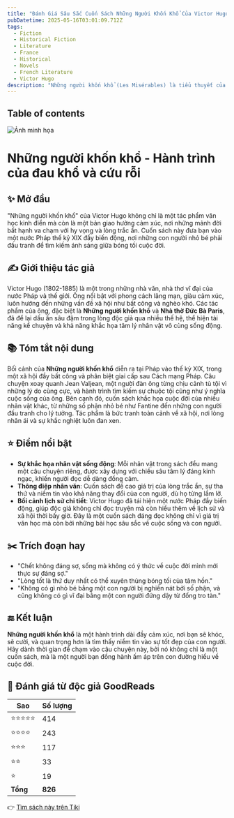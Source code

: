 ```yaml
---
title: "Đánh Giá Sâu Sắc Cuốn Sách Những Người Khốn Khổ Của Victor Hugo"
pubDatetime: 2025-05-16T03:01:09.712Z
tags:
  - Fiction
  - Historical Fiction
  - Literature
  - France
  - Historical
  - Novels
  - French Literature
  - Victor Hugo
description: "Những người khốn khổ (Les Misérables) là tiểu thuyết của văn hào Pháp Victor Hugo, được xuất bản..."
---
```


## Table of contents 

 ![Ảnh minh họa](https://images-na.ssl-images-amazon.com/images/S/compressed.photo.goodreads.com/books/1631506950i/15823381.jpg) 

# Những người khốn khổ - Hành trình của đau khổ và cứu rỗi

## ✨ Mở đầu
"Những người khốn khổ" của Victor Hugo không chỉ là một tác phẩm văn học kinh điển mà còn là một bản giao hưởng cảm xúc, nơi những mảnh đời bất hạnh va chạm với hy vọng và lòng trắc ẩn. Cuốn sách này đưa bạn vào một nước Pháp thế kỷ XIX đầy biến động, nơi những con người nhỏ bé phải đấu tranh để tìm kiếm ánh sáng giữa bóng tối cuộc đời.

## ✍️ Giới thiệu tác giả
Victor Hugo (1802-1885) là một trong những nhà văn, nhà thơ vĩ đại của nước Pháp và thế giới. Ông nổi bật với phong cách lãng mạn, giàu cảm xúc, luôn hướng đến những vấn đề xã hội như bất công và nghèo khó. Các tác phẩm của ông, đặc biệt là **Những người khốn khổ** và **Nhà thờ Đức Bà Paris**, đã để lại dấu ấn sâu đậm trong lòng độc giả qua nhiều thế hệ, thể hiện tài năng kể chuyện và khả năng khắc họa tâm lý nhân vật vô cùng sống động.

## 📚 Tóm tắt nội dung
Bối cảnh của **Những người khốn khổ** diễn ra tại Pháp vào thế kỷ XIX, trong một xã hội đầy bất công và phân biệt giai cấp sau Cách mạng Pháp. Câu chuyện xoay quanh Jean Valjean, một người đàn ông từng chịu cảnh tù tội vì những lý do cùng cực, và hành trình tìm kiếm sự chuộc tội cũng như ý nghĩa cuộc sống của ông. Bên cạnh đó, cuốn sách khắc họa cuộc đời của nhiều nhân vật khác, từ những số phận nhỏ bé như Fantine đến những con người đấu tranh cho lý tưởng. Tác phẩm là bức tranh toàn cảnh về xã hội, nơi lòng nhân ái và sự khắc nghiệt luôn đan xen.

## ⭐ Điểm nổi bật
- **Sự khắc họa nhân vật sống động**: Mỗi nhân vật trong sách đều mang một câu chuyện riêng, được xây dựng với chiều sâu tâm lý đáng kinh ngạc, khiến người đọc dễ dàng đồng cảm.
- **Thông điệp nhân văn**: Cuốn sách đề cao giá trị của lòng trắc ẩn, sự tha thứ và niềm tin vào khả năng thay đổi của con người, dù họ từng lầm lỡ.
- **Bối cảnh lịch sử chi tiết**: Victor Hugo đã tái hiện một nước Pháp đầy biến động, giúp độc giả không chỉ đọc truyện mà còn hiểu thêm về lịch sử và xã hội thời bấy giờ.
Đây là một cuốn sách đáng đọc không chỉ vì giá trị văn học mà còn bởi những bài học sâu sắc về cuộc sống và con người.

## ✂️ Trích đoạn hay
- "Chết không đáng sợ, sống mà không có ý thức về cuộc đời mình mới thực sự đáng sợ."
- "Lòng tốt là thứ duy nhất có thể xuyên thủng bóng tối của tâm hồn."
- "Không có gì nhỏ bé bằng một con người bị nghiền nát bởi số phận, và cũng không có gì vĩ đại bằng một con người đứng dậy từ đống tro tàn."

## 🔚 Kết luận
**Những người khốn khổ** là một hành trình dài đầy cảm xúc, nơi bạn sẽ khóc, sẽ cười, và quan trọng hơn là tìm thấy niềm tin vào sự tốt đẹp của con người. Hãy dành thời gian để chạm vào câu chuyện này, bởi nó không chỉ là một cuốn sách, mà là một người bạn đồng hành ấm áp trên con đường hiểu về cuộc đời.


## 💖 Đánh giá từ độc giả GoodReads

| Sao    | Số lượng |
|--------|----------|
| ⭐⭐⭐⭐⭐ | 414 |
| ⭐⭐⭐⭐ | 243 |
| ⭐⭐⭐ | 117 |
| ⭐⭐ | 33 |
| ⭐ | 19 |
| **Tổng** | **826** |


👉 [Tìm sách này trên Tiki](https://tiki.vn/search?q=Nh%E1%BB%AFng%20Ng%C6%B0%E1%BB%9Di%20Kh%E1%BB%91n%20Kh%E1%BB%95)